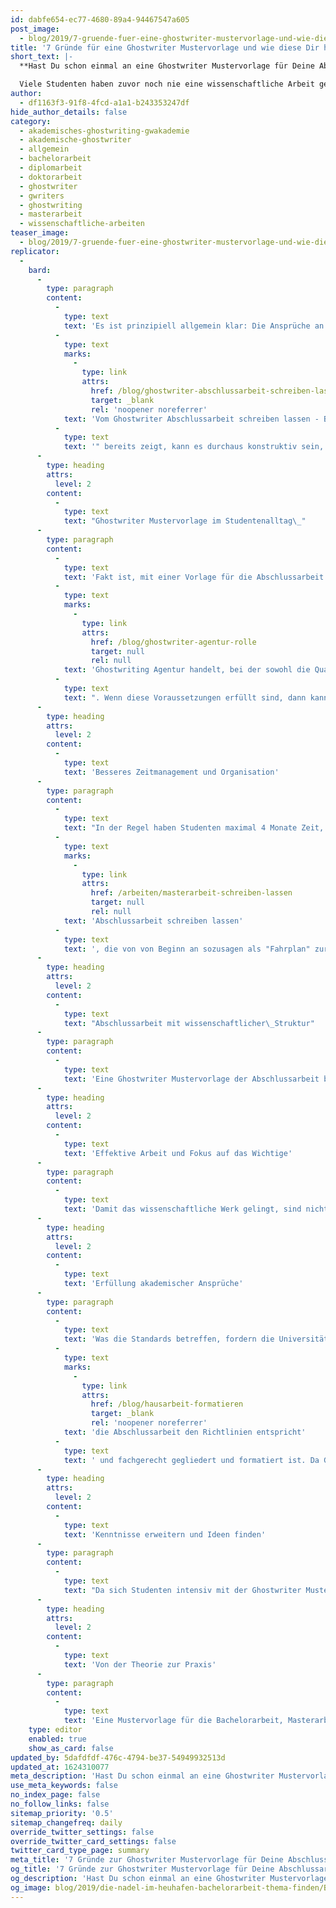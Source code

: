 ```yaml
---
id: dabfe654-ec77-4680-89a4-94467547a605
post_image:
  - blog/2019/7-gruende-fuer-eine-ghostwriter-mustervorlage-und-wie-diese-dir-hilft/Bachelorarbeit_Thema_finden_Ghostwriting.jpg
title: '7 Gründe für eine Ghostwriter Mustervorlage und wie diese Dir hilft'
short_text: |-
  **Hast Du schon einmal an eine Ghostwriter Mustervorlage für Deine Abschlussarbeit gedacht? Hier verraten wir dir die 7 besten Gründe!**

  Viele Studenten haben zuvor noch nie eine wissenschaftliche Arbeit geschrieben und stellen sich allein die Frage: Wie schreibt man wissenschaftlich korrekt? Diese und weitere Fragen beantwortet eine Mustervorlage...
author:
  - df1163f3-91f8-4fcd-a1a1-b243353247df
hide_author_details: false
category:
  - akademisches-ghostwriting-gwakademie
  - akademische-ghostwriter
  - allgemein
  - bachelorarbeit
  - diplomarbeit
  - doktorarbeit
  - ghostwriter
  - gwriters
  - ghostwriting
  - masterarbeit
  - wissenschaftliche-arbeiten
teaser_image:
  - blog/2019/7-gruende-fuer-eine-ghostwriter-mustervorlage-und-wie-diese-dir-hilft/Bachelorarbeit_Thema_finden_Ghostwriting.jpg
replicator:
  -
    bard:
      -
        type: paragraph
        content:
          -
            type: text
            text: 'Es ist prinzipiell allgemein klar: Die Ansprüche an die Bachelorarbeit, Masterarbeit oder Dissertation gehen weiter über die allgemeinen Anforderungen im Studium hinaus. Daher ist es vor dem Verfassen einer wissenschaftlichen Arbeiten überaus sinnvoll, sich einmal genauer mit der grundlegenden Thematik des Schreibens zu befassen. Die Methoden des wissenschaftlichen Arbeitens sind immerhin wichtige Bestandteile einer erfolgreichen Abschlussarbeit, jedoch können diese viele Studenten auch überfordern. Wie unser Video "'
          -
            type: text
            marks:
              -
                type: link
                attrs:
                  href: /blog/ghostwriter-abschlussarbeit-schreiben-lassen
                  target: _blank
                  rel: 'noopener noreferrer'
            text: 'Vom Ghostwriter Abschlussarbeit schreiben lassen - Brauche Ich eine Mustervorlage?'
          -
            type: text
            text: '" bereits zeigt, kann es durchaus konstruktiv sein, eine Mustervorlage für die Abschlussarbeit schreiben zu lassen und sich erst daraufhin an die eigenen wissenschaftlichen Zeilen zu wagen. Studenten können sich – mit einer Ghostwriter Mustervorlage – um einiges besser auf den eigenen Kerninhalt konzentrieren. Die strukturbedingten sowie didaktischen Standards sind nämlich erst einmal nebensächlich, jedoch genau so wichtig wie der analytische Inhalt der Zeilen. Viele Studenten haben zuvor noch nie eine wissenschaftliche Arbeit geschrieben und stellen sich allein die Frage: Wie schreibt man wissenschaftlich korrekt? Diese und weitere Fragen beantwortet eine Mustervorlage. Somit können sich Studenten und Doktoranden gezielt mit den wissenschaftlichen Ergebnissen befassen und sich von der Musterarbeit leiten lassen.'
      -
        type: heading
        attrs:
          level: 2
        content:
          -
            type: text
            text: "Ghostwriter Mustervorlage im Studentenalltag\_"
      -
        type: paragraph
        content:
          -
            type: text
            text: 'Fakt ist, mit einer Vorlage für die Abschlussarbeit lassen sich während des wissenschaftlichen Schreibens häufig auftretende Hindernisse überwinden. Studenten profitieren davon, indem sie sich bei schwierigen Aufgaben an der Mustervorlage orientieren können. Schließlich liegt die Ghostwriter Mustervorlage schwarz auf weiß vor und ist immer zur Hand, wenn man sie benötigt. Diese ist selbst eine wissenschaftliche Arbeit die nach allen gängigen Standards von akademischen Experten verfasst wird. Vorausgesetzt ist, dass es sich um eine seriöse '
          -
            type: text
            marks:
              -
                type: link
                attrs:
                  href: /blog/ghostwriter-agentur-rolle
                  target: null
                  rel: null
            text: 'Ghostwriting Agentur handelt, bei der sowohl die Qualität der Mustervorlage, als auch die Qualifikationen der Ghostwriter eingehend geprüft werden'
          -
            type: text
            text: ". Wenn diese Voraussetzungen erfüllt sind, dann kann man sich sicher sein, dass die vom Ghostwriter erstellte Abschlussarbeit einem nützliche Vorteile bringt. Die Vorteile, eine Vorlage für die Abschlussarbeit schreiben zu lassen, sind bei Bachelor-, Master- und Doktorarbeiten ähnlich. Denn eine fachgerechte Vorgehensweise nach akademischen Standards wird bereits bei der Bachelorarbeit verlangt. Jedoch sind die Ansprüche an die wissenschaftlichen Methoden bei der Masterarbeit und speziell bei der Dissertation, in dessen Rahmen oft empirisch geforscht wird, entsprechend höher. In diesem Fall kann eine Ghostwriter Mustervorlage ihren wirklichen Wert beweisen, da diese von entsprechenden Experten verfasst wird, die bereits höhere\_akademische Grade erreicht haben."
      -
        type: heading
        attrs:
          level: 2
        content:
          -
            type: text
            text: 'Besseres Zeitmanagement und Organisation'
      -
        type: paragraph
        content:
          -
            type: text
            text: "In der Regel haben Studenten maximal 4 Monate Zeit, um die Bachelorarbeit einzureichen. Die Auswahl eines geeigneten Betreuers sowie die Themenfindung und Recherchearbeiten sind dabei bereits mit eingerechnet. Es steht für das gesamte wissenschaftliche Werk also gar\_nicht so viel Zeit zur Verfügung, denn eine Bachelorarbeit kann durchaus mehr als 50 Seiten an Schreibarbeit einfordern. Zuerst sollte die komplette Abschlussarbeit in grober Struktur auf dem Papier festgehalten werden. Um die zur Verfügung stehende Bearbeitungszeit auch so effektiv wie möglich zu nutzen, können sich Studenten daher eine Ghostwriter Mustervorlage für die "
          -
            type: text
            marks:
              -
                type: link
                attrs:
                  href: /arbeiten/masterarbeit-schreiben-lassen
                  target: null
                  rel: null
            text: 'Abschlussarbeit schreiben lassen'
          -
            type: text
            text: ', die von von Beginn an sozusagen als "Fahrplan" zur Verfügung steht, den Studenten die notwendigen Schritte verdeutlicht und es diesen dadurch erleichtert, einen Zeitplan für das Verfassen der Abschlussarbeit zu erstellen und einzuhalten.'
      -
        type: heading
        attrs:
          level: 2
        content:
          -
            type: text
            text: "Abschlussarbeit mit wissenschaftlicher\_Struktur"
      -
        type: paragraph
        content:
          -
            type: text
            text: 'Eine Ghostwriter Mustervorlage der Abschlussarbeit bringt nicht nur gewisse Zeitersparnisse mit sich, sondern vereinfacht auch das Schreiben an sich. Sich mit einer vertieften Literaturrecherche zu beschäftigen, fordert Zeit, Konzentration, Strukturierung und Geduld ein. Es ist dabei überaus nützlich, wenn sich die Vorgehensweise aus einem Musterbeispiel entnehmen lässt. Das bedeutet, dass die Mustervorlage als verlässliche Orientierungshilfe dient, dennoch keine Schreibarbeit vorweg nimmt. Schließlich bringt die Musterarbeit nur die Vorgehensweise näher aber lässt Studenten die gesamte Materie verstehen und produktive Schlüsse daraus ziehen. Fragen über Fragen relativieren sich, denn eine Abschlussarbeit Vorlage vom Ghostwriter demonstriert den systematischen Aufbau einer Abschlussarbeit, erklärt die Kunst des wissenschaftlichen Schreibens und stellt die wichtigsten Verzeichnisse verständlich dar. Eine Vorlage für eine wissenschaftliche Arbeit schreiben zu lassen, ist eine Hilfe zur Selbsthilfe. Zweifelsfrei lässt sich damit die eigene Abschlussarbeit erfolgreich ausarbeiten.'
      -
        type: heading
        attrs:
          level: 2
        content:
          -
            type: text
            text: 'Effektive Arbeit und Fokus auf das Wichtige'
      -
        type: paragraph
        content:
          -
            type: text
            text: 'Damit das wissenschaftliche Werk gelingt, sind nicht nur erweiterte Kenntnisse, sondern auch ein entsprechender Fokus und Zeiteinsatz wichtig. Allerdings kann nicht jeder Student der Abschlussarbeit den geforderten Arbeitseinsatz widmen. So werden manche Studenten durch eine Familiengründung oder andere familiäre Verpflichtungen stark eingegrenzt, während andere Studenten ihr Studium nur in Teilzeit absolvieren und umfassend in ihren Hauptberuf eingebunden sind. Ghostwriter Mustervorlagen schreiben zu lassen, kann für viele Studenten in solchen Situationen die Lösung sein, da es diesen mit einer solchen Hilfestellung doch noch möglich ist, trotz ihr begrenzten Ressourcen effektiv zu arbeiten und dadurch schlussendlich doch noch den angestrebten akademischen Abschluss zu erreichen.'
      -
        type: heading
        attrs:
          level: 2
        content:
          -
            type: text
            text: 'Erfüllung akademischer Ansprüche'
      -
        type: paragraph
        content:
          -
            type: text
            text: 'Was die Standards betreffen, fordern die Universitäten ein hohes Leistungsniveau ein. Daher ist es äußerst wichtig, dass '
          -
            type: text
            marks:
              -
                type: link
                attrs:
                  href: /blog/hausarbeit-formatieren
                  target: _blank
                  rel: 'noopener noreferrer'
            text: 'die Abschlussarbeit den Richtlinien entspricht'
          -
            type: text
            text: ' und fachgerecht gegliedert und formatiert ist. Da Ghostwriter Abschlussarbeiten-Vorlagen nach allen wissenschaftlichen Standards verfassen, lassen diese einen sehr guten Überblick über die Anforderungen an die eigene Arbeit zu. Dementsprechend demonstriert eine Ghostwriter Mustervorlage die wichtigsten Bestandteile einer wissenschaftlichen Arbeit, was einen großen Beitrag zum Verfassen der eigenen Abschlussarbeit liefert. Akademische Ghostwriter sind bezüglich der aktuellen Forschungsergebnisse und der dafür relevanten Literatur auf dem Laufenden. Daher ist es umso wichtiger eine seriöse Ghostwriting-Agentur zu beauftragen, bei der jeder Ghostwriter individuell anhand des Fachbereichs, des Themenschwerpunkts und seiner individuellen Erfahrung ausgewählt wird. Denn nur so kann sichergestellt werden, dass die Mustervorlage allen Anforderungen des Fachbereichs an eine Abschlussarbeit genügt.'
      -
        type: heading
        attrs:
          level: 2
        content:
          -
            type: text
            text: 'Kenntnisse erweitern und Ideen finden'
      -
        type: paragraph
        content:
          -
            type: text
            text: "Da sich Studenten intensiv mit der Ghostwriter Mustervorlage auseinandersetzen können, trägt eine solche Vorgehensweise zu einem erweiterten Kenntnisstand bei. Das bereits bestehende Fachwissen wird vertieft und es kommen durchaus neue Ideen auf. Daher können sich strebsame Studenten von einer Ghostwriter Mustervorlage mitunter auch inspirieren lassen und daraus entstehende eigene\_Ideen auf das Papier bringen. Eine Mustervorlage ist daher mehr als ein Musterbeispiel. Sie lässt Raum für Inspirationen und regt die eigene Wissensbildung an. Studenten können eine Ghostwriter Mustervorlage mit einem gewissen Abstand betrachten, die darin formulierten Argumente kritisch reflektieren und auf dieser Basis auch die eigene Abschlussarbeit aufwerten. Neue Erkenntnisse lassen sich durch ein greifbares Beispiel besonders leicht erwerben und zeitgleich kann das Musterbeispiel eine Vorlage für die eigene Strukturierung sein. Studenten lernen durch das Arbeit mit einer Mustervorlage, Fakten besser auf den Punkt zu bringen – was eben von jeder wissenschaftlichen Arbeit verlangt wird. Verstehen und verstanden werden; so könnte auch die Devise einer Abschlussarbeit lauten."
      -
        type: heading
        attrs:
          level: 2
        content:
          -
            type: text
            text: 'Von der Theorie zur Praxis'
      -
        type: paragraph
        content:
          -
            type: text
            text: 'Eine Mustervorlage für die Bachelorarbeit, Masterarbeit oder Dissertation dient dazu, sich an der Struktur, den Quellangaben und der Literatur orientieren zu können. Auch wenn während des Verfassens der eigenen Abschlussarbeit mit einer Beispielarbeit von einem Ghostwriter gearbeitet wird, müssen trotzdem auch noch weitere wissenschaftliche Quellen recherchiert und ordnungsgemäß zitiert werden. Doch auch dabei kann die Mustervorlage behilflich sein, denn Hinweise auf die aktuelle Literatur und Beispiele zur korrekten Zitation dieser Quellen werden ebenfalls gegeben. In Sachen Struktur, Schreibstil und Formalia stellt eine Ghostwriter Mustervorlage als ein überaus nützliches und praxisbezogenes „Schaubild“ zur Theorie dar, das Studenten zur Umsetzung der theoretischen Anforderungen und somit auch zum erfolgreichen eigenständigen Schreiben einer Abschlussarbeit befähigt.'
    type: editor
    enabled: true
    show_as_card: false
updated_by: 5dafdfdf-476c-4794-be37-54949932513d
updated_at: 1624310077
meta_description: 'Hast Du schon einmal an eine Ghostwriter Mustervorlage für Deine Abschlussarbeit gedacht? Hier verraten wir dir die 7 besten Gründe!'
use_meta_keywords: false
no_index_page: false
no_follow_links: false
sitemap_priority: '0.5'
sitemap_changefreq: daily
override_twitter_settings: false
override_twitter_card_settings: false
twitter_card_type_page: summary
meta_title: '7 Gründe zur Ghostwriter Mustervorlage für Deine Abschlussarbeit'
og_title: '7 Gründe zur Ghostwriter Mustervorlage für Deine Abschlussarbeit'
og_description: 'Hast Du schon einmal an eine Ghostwriter Mustervorlage für Deine Abschlussarbeit gedacht? Hier verraten wir dir die 7 besten Gründe!'
og_image: blog/2019/die-nadel-im-heuhafen-bachelorarbeit-thema-finden/Bachelorarbeit_Thema_finden_Ghostwriting.jpg
---
```

